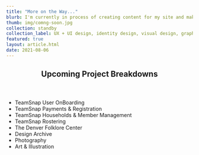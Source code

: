 ```yaml
---
title: "More on the Way..."
blurb: I'm currently in process of creating content for my site and making design updates, going through years of projects to give in depth breakdowns of problems, process and outcomes. For now please enjoy some more from my past. Cheers!
thumb: img/comng-soon.jpg
collection: standby
collection_label: UX + UI design, identity design, visual design, graphic design, a little art, and a touch of photography
featured: true
layout: article.html
date: 2021-08-06
---
```


<section class="Article-section u-padBottomXl">

<header>

<h2 class="Section-title">Upcoming Project Breakdowns</h2>

</header>

* TeamSnap User OnBoarding
* TeamSnap Payments & Registration
* TeamSnap Households & Member Management
* TeamSnap Rostering
* The Denver Folklore Center
* Design Archive
* Photography
* Art & Illustration

</section>

